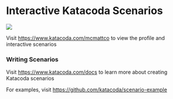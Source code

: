 # Interactive Katacoda Scenarios

[![](http://shields.katacoda.com/katacoda/mcmattco/count.svg)](https://www.katacoda.com/mcmattco "Get your profile on Katacoda.com")

Visit https://www.katacoda.com/mcmattco to view the profile and interactive scenarios

### Writing Scenarios
Visit https://www.katacoda.com/docs to learn more about creating Katacoda scenarios

For examples, visit https://github.com/katacoda/scenario-example
